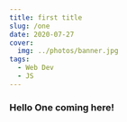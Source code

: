 ```yaml
---
title: first title
slug: /one
date: 2020-07-27
cover:
  img: ../photos/banner.jpg
tags:
  - Web Dev
  - JS
---
```


### Hello One coming here!
